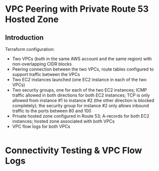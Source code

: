 # VPC Peering with Private Route 53 Hosted Zone

## Introduction
Terraform configuration:
* Two VPCs (both in the same AWS account and the same region) with non-overlapping CIDR blocks
* Peering connection between the two VPCs, route tables configured to support traffic between the VPCs
* Two EC2 instances launched (one EC2 instance in each of the two VPCs)
* Two security groups, one for each of the two EC2 instances; ICMP traffic allowed in both directions for both EC2 instances; TCP is only allowed from instance #1 to instance #2 (the other direction is blocked completely); the security group for instance #2 only allows inbound traffic to the ports between 80 and 100
* Private hosted zone configured in Route 53; A-records for both EC2 instances; hosted zone associated with both VPCs
* VPC flow logs for both VPCs

```hcl
```

# Connectivity Testing & VPC Flow Logs
